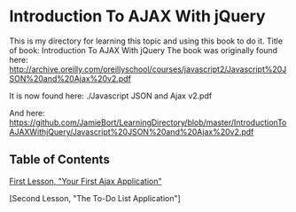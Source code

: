 # Introduction To AJAX With jQuery

This is my directory for learning this topic and using this book to do it.
Title of book: Introduction To AJAX With jQuery
The book was originally found here: http://archive.oreilly.com/oreillyschool/courses/javascript2/Javascript%20JSON%20and%20Ajax%20v2.pdf

It is now found here: ./Javascript JSON and Ajax v2.pdf

And here: https://github.com/JamieBort/LearningDirectory/blob/master/IntroductionToAJAXWithjQuery/Javascript%20JSON%20and%20Ajax%20v2.pdf

## Table of Contents

[First Lesson, "Your First Ajax Application"](https://github.com/JamieBort/LearningDirectory/tree/master/IntroductionToAJAXWithjQuery/YourFirstAjaxApplication)

[Second Lesson, "The To-Do List Application"]